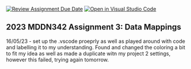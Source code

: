 [![Review Assignment Due Date](https://classroom.github.com/assets/deadline-readme-button-24ddc0f5d75046c5622901739e7c5dd533143b0c8e959d652212380cedb1ea36.svg)](https://classroom.github.com/a/wBh5q70M)
[![Open in Visual Studio Code](https://classroom.github.com/assets/open-in-vscode-718a45dd9cf7e7f842a935f5ebbe5719a5e09af4491e668f4dbf3b35d5cca122.svg)](https://classroom.github.com/online_ide?assignment_repo_id=11116685&assignment_repo_type=AssignmentRepo)
## 2023 MDDN342 Assignment 3: Data Mappings

16/05/23 - set up the .vscode proeprly as well as played around with code and labelling it to my understanding. Found and changed the coloring a bit to fit my idea as well as made a duplicate witn my project 2 settings, however this failed, trying again tomorrow.
